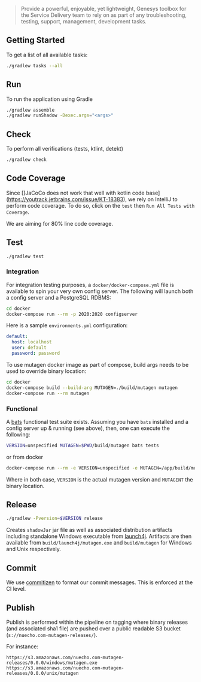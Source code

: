 
> Provide a powerful, enjoyable, yet lightweight, Genesys toolbox for the Service
> Delivery team to rely on as part of any troubleshooting, testing, support, management,
> development tasks.

## Getting Started

To get a list of all available tasks:

```bash
./gradlew tasks --all
```

## Run

To run the application using Gradle

```bash
./gradlew assemble
./gradlew runShadow -Dexec.args="<args>"
```

## Check

To perform all verifications (tests, ktlint, detekt)

```bash
./gradlew check
```

## Code Coverage

Since []JaCoCo does not work that well with kotlin code base](https://youtrack.jetbrains.com/issue/KT-18383), 
we rely on IntelliJ to perform code coverage. To do so, click on the `test` then `Run All Tests with Coverage`.

We are aiming for 80% line code coverage.

## Test

```bash
./gradlew test
```

### Integration

For integration testing purposes, a `docker/docker-compose.yml` file is available to spin
your very own config server. The following will launch both a config server and a PostgreSQL
RDBMS:

```bash
cd docker
docker-compose run --rm -p 2020:2020 configserver
```

Here is a sample `environments.yml` configuration:

```yaml
default:
  host: localhost
  user: default
  password: password
```

To use mutagen docker image as part of compose, build args needs to be used to override binary
location:

```bash
cd docker
docker-compose build --build-arg MUTAGEN=./build/mutagen mutagen
docker-compose run --rm mutagen
```


### Functional

A [bats](https://github.com/bats-core/bats-core) functional test suite exists. Assuming you have `bats`
installed and a config server up & running (see above), then, one can execute the following:

```bash
VERSION=unspecified MUTAGEN=$PWD/build/mutagen bats tests
```

or from docker
```bash
docker-compose run --rm -e VERSION=unspecified -e MUTAGEN=/app/build/mutagen test
```

Where in both case, `VERSION` is the actual mutagen version and `MUTAGENT` the binary location.

## Release

```bash
./gradlew -Pversion=$VERSION release
```

Creates `shadowJar` jar file as well as associated distribution artifacts including standalone
Windows executable from [launch4j](http://launch4j.sourceforge.net/).
Artifacts are then available from `build/launch4j/mutagen.exe` and `build/mutagen` for
Windows and Unix respectively.

## Commit

We use [commitizen](https://github.com/commitizen/cz-cli) to format our commit messages.
This is enforced at the CI level.

## Publish

Publish is performed within the pipeline on tagging where binary releases (and associated sha1 file)
are pushed over a public readable S3 bucket (`s://nuecho.com-mutagen-releases/`).

For instance:

 	https://s3.amazonaws.com/nuecho.com-mutagen-releases/0.0.0/windows/mutagen.exe
 	https://s3.amazonaws.com/nuecho.com-mutagen-releases/0.0.0/unix/mutagen
